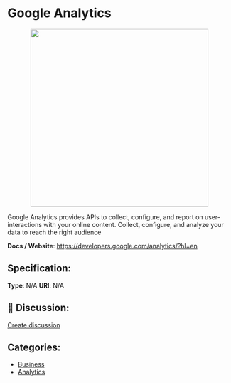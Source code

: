 # Google Analytics
<p align="center">
    <img width="400" src="https://raw.githubusercontent.com/apis-list/apis-list/apis/google-analytics/logo_256x256.png" />
</p>

Google Analytics provides APIs to collect, configure, and report on user-interactions with your online content. Collect, configure, and analyze your data to reach the right audience

**Docs / Website**: https://developers.google.com/analytics/?hl=en

## Specification:
**Type**:  N/A 
**URI**:  N/A 

## 💬 Discussion:
[Create discussion](link)

## Categories:
- [Business](https://github.com/apis-list/apis-list#business)
- [Analytics](https://github.com/apis-list/apis-list#analytics)





